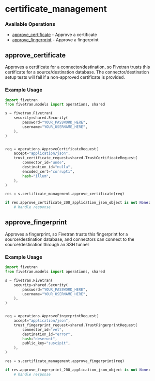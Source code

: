 # certificate_management

### Available Operations

* [approve_certificate](#approve_certificate) - Approve a certificate
* [approve_fingerprint](#approve_fingerprint) - Approve a fingerprint

## approve_certificate

Approves a certificate for a connector/destination, so Fivetran trusts this certificate for a source/destination database. The connector/destination setup tests will fail if a non-approved certificate is provided.

### Example Usage

```python
import fivetran
from fivetran.models import operations, shared

s = fivetran.Fivetran(
    security=shared.Security(
        password="YOUR_PASSWORD_HERE",
        username="YOUR_USERNAME_HERE",
    ),
)


req = operations.ApproveCertificateRequest(
    accept="application/json",
    trust_certificate_request=shared.TrustCertificateRequest(
        connector_id="unde",
        destination_id="nulla",
        encoded_cert="corrupti",
        hash="illum",
    ),
)

res = s.certificate_management.approve_certificate(req)

if res.approve_certificate_200_application_json_object is not None:
    # handle response
```

## approve_fingerprint

Approves a fingerprint, so Fivetran trusts this fingerprint for a source/destination database, and connectors can connect to the source/destination through an SSH tunnel

### Example Usage

```python
import fivetran
from fivetran.models import operations, shared

s = fivetran.Fivetran(
    security=shared.Security(
        password="YOUR_PASSWORD_HERE",
        username="YOUR_USERNAME_HERE",
    ),
)


req = operations.ApproveFingerprintRequest(
    accept="application/json",
    trust_fingerprint_request=shared.TrustFingerprintRequest(
        connector_id="vel",
        destination_id="error",
        hash="deserunt",
        public_key="suscipit",
    ),
)

res = s.certificate_management.approve_fingerprint(req)

if res.approve_fingerprint_200_application_json_object is not None:
    # handle response
```
